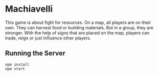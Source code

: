 Machiavelli
===========

This game is about fight for resources.
On a map, all players are on their own.
They can harvest food or building materials.
But in a group, they are stronger.
With the help of signs that are placed on the map,
players can trade, reign or just influence other players.

Running the Server
------------------
```
npm install
npm start
```
